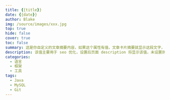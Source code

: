 ```yaml
---
title: {{title}}
date: {{date}}
author: Blake
img: /source/images/xxx.jpg
top: true
hide: false
cover: true
toc: false
summary: 这是你自定义的文章摘要内容，如果这个属性有值，文章卡片摘要就显示这段文字，否则程序会自动截取文章的部分内容作为摘要
description: 该值主要用于 seo 优化，设置后页面 description 将显示该值，未设置则取 summary 或截取部分文章内容
categories: 
  - 语言
  - 框架
  - 工具
tags:
  - Java
  - MySQL
  - Git
---
```

